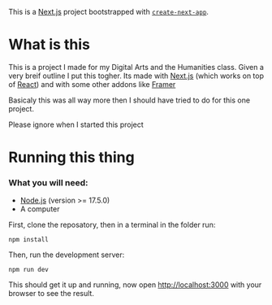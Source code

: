 This is a [Next.js](https://nextjs.org/) project bootstrapped with [`create-next-app`](https://github.com/vercel/next.js/tree/canary/packages/create-next-app).

# What is this

This is a project I made for my Digital Arts and the Humanities class. Given a very breif outline I put this togher. Its made with [Next.js](https://nextjs.org/) (which works on top of [React](https://reactjs.org/)) and with some other addons like [Framer](https://www.framer.com/)

Basicaly this was all way more then I should have tried to do for this one project.

Please ignore when I started this project

# Running this thing

### What you will need:
- [Node.js](https://nodejs.org/en/) (version >= 17.5.0) 
- A computer

First, clone the reposatory, then in a terminal in the folder run:

    npm install

Then, run the development server:

    npm run dev

This should get it up and running, now open [http://localhost:3000](http://localhost:3000) with your browser to see the result.
